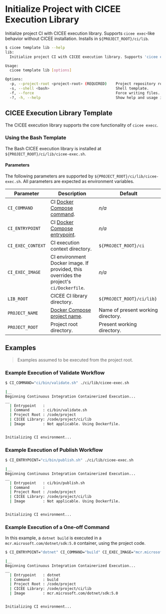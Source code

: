 # Initialize Project with CICEE Execution Library

Initialize project CI with CICEE execution library. Supports `cicee exec`-like behavior without CICEE installation. Installs in `${PROJECT_ROOT}/ci/lib`.

```bash
$ cicee template lib --help
lib:
  Initialize project CI with CICEE execution library. Supports 'cicee exec'-like behavior without CICEE installation.

Usage:
  cicee template lib [options]

Options:
  -p, --project-root <project-root> (REQUIRED)    Project repository root directory [default: present working directory]
  -s, --shell <bash>                              Shell template.
  -f, --force                                     Force writing files. Overwrites files which already exist.
  -?, -h, --help                                  Show help and usage information
```

## CICEE Execution Library Template

The CICEE execution library supports the core functionality of `cicee execc`.

### Using the Bash Template

The Bash CICEE execution library is installed at `${PROJECT_ROOT}/ci/lib/cicee-exec.sh`.

#### Parameters

The following parameters are supported by `${PROJECT_ROOT}/ci/lib/cicee-exec.sh`. All parameters are expected as environment variables.

| Parameter         | Description                                                                             | Default                            |
| ----------------- | --------------------------------------------------------------------------------------- | ---------------------------------- |
| `CI_COMMAND`      | CI [Docker Compose command][].                                                          | _n/a_                              |
| `CI_ENTRYPOINT`   | CI [Docker Compose entrypoint][].                                                       | _n/a_                              |
| `CI_EXEC_CONTEXT` | CI execution context directory.                                                         | `${PROJECT_ROOT}/ci`               |
| `CI_EXEC_IMAGE`   | CI environment Docker image. If provided, this overrides the project's `ci/Dockerfile`. | _n/a_                              |
| `LIB_ROOT`        | CICEE CI library directory.                                                             | `${PROJECT_ROOT}/ci/lib}`          |
| `PROJECT_NAME`    | [Docker Compose project name][].                                                        | Name of present working directory. |
| `PROJECT_ROOT`    | Project root directory.                                                                 | Present working directory.         |

## Examples

> Examples assumed to be executed from the project root.

### Example Execution of Validate Workflow

```bash
$ CI_COMMAND="ci/bin/validate.sh" ./ci/lib/cicee-exec.sh

|__
Beginning Continuous Integration Containerized Execution...
__
  | Entrypoint   : 
  | Command      : ci/bin/validate.sh
  | Project Root : /code/project
  | CICEE Library: /code/project/ci/lib
  | Image        : Not applicable. Using Dockerfile.


Initializing CI environment...
```

### Example Execution of Publish Workflow

```bash
$ CI_ENTRYPOINT="ci/bin/publish.sh" ./ci/lib/cicee-exec.sh

|__
Beginning Continuous Integration Containerized Execution...
__
  | Entrypoint   : ci/bin/publish.sh
  | Command      :
  | Project Root : /code/project
  | CICEE Library: /code/project/ci/lib
  | Image        : Not applicable. Using Dockerfile.


Initializing CI environment...
```

### Example Execution of a One-off Command

In this example, a `dotnet build` is executed in a `mcr.microsoft.com/dotnet/sdk:5.0` container, using the project code.

```bash
$ CI_ENTRYPOINT="dotnet" CI_COMMAND="build" CI_EXEC_IMAGE="mcr.microsoft.com/dotnet/sdk:5.0" ./ci/lib/cicee-exec.sh

|__
Beginning Continuous Integration Containerized Execution...
__
  | Entrypoint   : dotnet
  | Command      : build
  | Project Root : /code/project
  | CICEE Library: /code/project/ci/lib
  | Image        : mcr.microsoft.com/dotnet/sdk:5.0


Initializing CI environment...
```

[Docker Compose command]: https://docs.docker.com/compose/compose-file/compose-file-v3/#command
[Docker Compose entrypoint]: https://docs.docker.com/compose/compose-file/compose-file-v3/#entrypoint
[Docker Compose project name]: https://docs.docker.com/compose/reference/envvars/#compose_project_name
